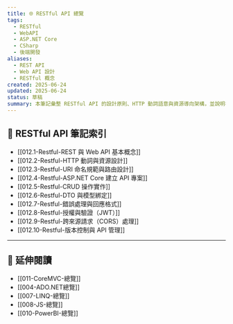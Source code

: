 ```yaml
---
title: 🌐 RESTful API 總覽
tags:
  - RESTful
  - WebAPI
  - ASP.NET Core
  - CSharp
  - 後端開發
aliases:
  - REST API
  - Web API 設計
  - RESTful 概念
created: 2025-06-24
updated: 2025-06-24
status: 草稿
summary: 本筆記彙整 RESTful API 的設計原則、HTTP 動詞語意與資源導向架構，並說明在 ASP.NET Core 中實作 API 的步驟與最佳實踐。
---
```


## 📘 RESTful API 筆記索引

- [[012.1-Restful-REST 與 Web API 基本概念]]
- [[012.2-Restful-HTTP 動詞與資源設計]]
- [[012.3-Restful-URI 命名規範與路由設計]]
- [[012.4-Restful-ASP.NET Core 建立 API 專案]]
- [[012.5-Restful-CRUD 操作實作]]
- [[012.6-Restful-DTO 與模型綁定]]
- [[012.7-Restful-錯誤處理與回應格式]]
- [[012.8-Restful-授權與驗證（JWT）]]
- [[012.9-Restful-跨來源請求（CORS）處理]]
- [[012.10-Restful-版本控制與 API 管理]]

---

## 🔁 延伸閱讀

- [[011-CoreMVC-總覽]]
- [[004-ADO.NET總覽]]
- [[007-LINQ-總覽]]
- [[008-JS-總覽]]
- [[010-PowerBI-總覽]]
